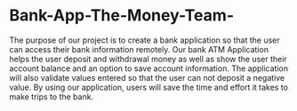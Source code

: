 # Bank-App-The-Money-Team-
The purpose of our project is to create a bank application so that the user can access their bank information remotely. Our bank ATM Application helps the user deposit and withdrawal money as well as show the user their account balance and an option to save account information. The application will also validate values entered so that the user can not deposit a negative value. By using our application, users will save the time and effort it takes to make trips to the bank. 
